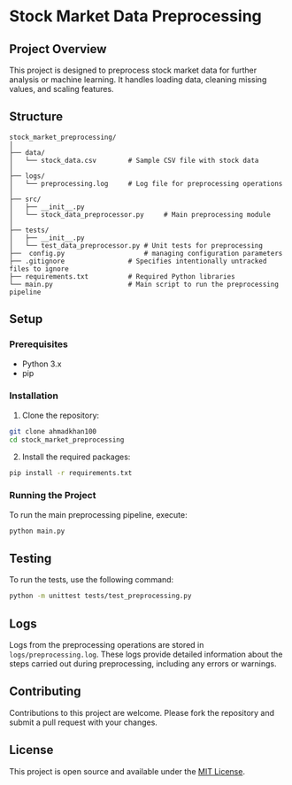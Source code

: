 
# Stock Market Data Preprocessing

## Project Overview
This project is designed to preprocess stock market data for further analysis or machine learning. It handles loading data, cleaning missing values, and scaling features.

## Structure
```
stock_market_preprocessing/
│
├── data/
│   └── stock_data.csv        # Sample CSV file with stock data
│
├── logs/
│   └── preprocessing.log     # Log file for preprocessing operations
│
├── src/
│   ├── __init__.py
│   └── stock_data_preprocessor.py     # Main preprocessing module
│
├── tests/
│   ├── __init__.py
│   └── test_data_preprocessor.py # Unit tests for preprocessing
├──  config.py                    # managing configuration parameters
├── .gitignore                # Specifies intentionally untracked files to ignore
├── requirements.txt          # Required Python libraries
└── main.py                   # Main script to run the preprocessing pipeline
```

## Setup

### Prerequisites
- Python 3.x
- pip

### Installation

1. Clone the repository:
```bash
git clone ahmadkhan100
cd stock_market_preprocessing
```

2. Install the required packages:
```bash
pip install -r requirements.txt
```

### Running the Project

To run the main preprocessing pipeline, execute:
```bash
python main.py
```

## Testing

To run the tests, use the following command:
```bash
python -m unittest tests/test_preprocessing.py
```

## Logs

Logs from the preprocessing operations are stored in `logs/preprocessing.log`. These logs provide detailed information about the steps carried out during preprocessing, including any errors or warnings.

## Contributing

Contributions to this project are welcome. Please fork the repository and submit a pull request with your changes.

## License

This project is open source and available under the [MIT License](LICENSE.md).
